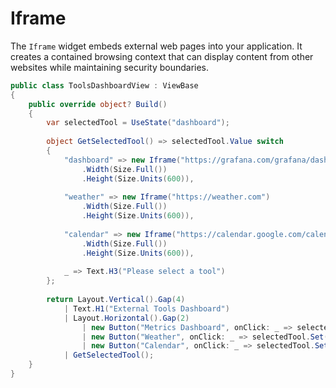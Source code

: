# Iframe

<Ingress Text="Embed external web pages securely within your application using contained browsing contexts with proper security boundaries." />

The `Iframe` widget embeds external web pages into your application. It creates a contained browsing context that can display content from other websites while maintaining security boundaries.

```csharp demo-tabs 
public class ToolsDashboardView : ViewBase
{
    public override object? Build()
    {
        var selectedTool = UseState("dashboard");
        
        object GetSelectedTool() => selectedTool.Value switch
        {
            "dashboard" => new Iframe("https://grafana.com/grafana/dashboards/1860-node-exporter-full/")
                .Width(Size.Full())
                .Height(Size.Units(600)),
            
            "weather" => new Iframe("https://weather.com")
                .Width(Size.Full())
                .Height(Size.Units(600)),
            
            "calendar" => new Iframe("https://calendar.google.com/calendar/embed")
                .Width(Size.Full())
                .Height(Size.Units(600)),
                
            _ => Text.H3("Please select a tool")
        };
        
        return Layout.Vertical().Gap(4)
            | Text.H1("External Tools Dashboard")
            | Layout.Horizontal().Gap(2)
                | new Button("Metrics Dashboard", onClick: _ => selectedTool.Set("dashboard"))
                | new Button("Weather", onClick: _ => selectedTool.Set("weather"))
                | new Button("Calendar", onClick: _ => selectedTool.Set("calendar"))
            | GetSelectedTool();
    }
}
```

<WidgetDocs Type="Ivy.Iframe" ExtensionTypes="Ivy.IframeExtensions" SourceUrl="https://github.com/Ivy-Interactive/Ivy-Framework/blob/main/Ivy/Widgets/Primitives/Iframe.cs"/> 